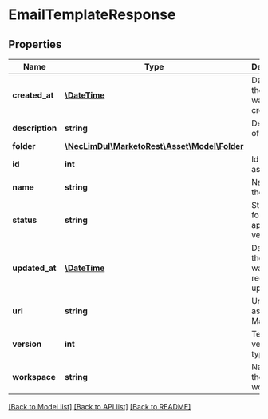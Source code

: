 # EmailTemplateResponse

## Properties

Name | Type | Description | Notes
------------ | ------------- | ------------- | -------------
**created_at** | [**\DateTime**](\DateTime.md) | Datetime the asset was created | [optional]
**description** | **string** | Description of the asset | [optional]
**folder** | [**\NecLimDul\MarketoRest\Asset\Model\Folder**](Folder.md) |  |
**id** | **int** | Id of the asset | [optional]
**name** | **string** | Name of the asset | [optional]
**status** | **string** | Status filter for draft or approved versions |
**updated_at** | [**\DateTime**](\DateTime.md) | Datetime the asset was most recently updated | [optional]
**url** | **string** | Url of the asset in the Marketo UI | [optional]
**version** | **int** | Template version type | [optional]
**workspace** | **string** | Name of the workspace | [optional]

[[Back to Model list]](../../README.md#models) [[Back to API list]](../../README.md#endpoints) [[Back to README]](../../README.md)
